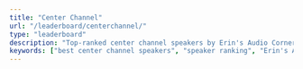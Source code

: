 ```yaml
---
title: "Center Channel"
url: "/leaderboard/centerchannel/"
type: "leaderboard"
description: "Top-ranked center channel speakers by Erin's Audio Corner. Objective measurements, listening impressions, and affiliate links to help you choose the best."
keywords: ["best center channel speakers", "speaker ranking", "Erin's Audio Corner", "speaker measurements", "audiophile bookshelf", "home theater speakers", "best center channel speakers"]
---
```

